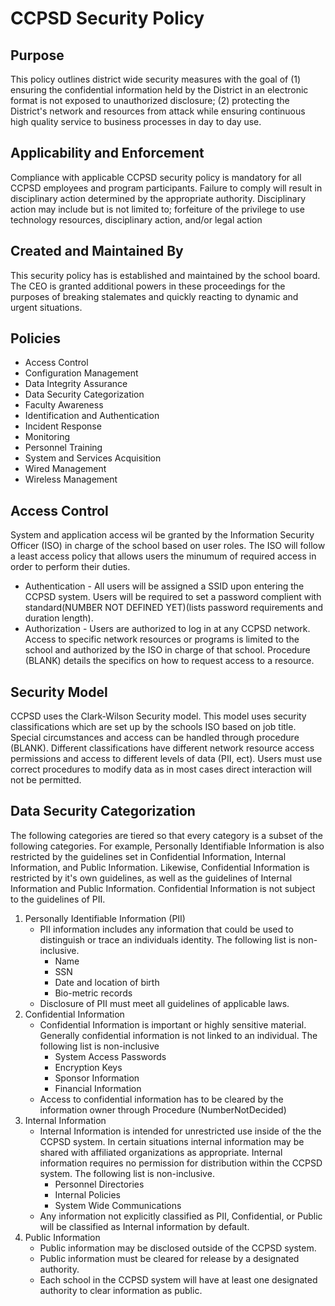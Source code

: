 # CCPSD Security Policy

## Purpose
This policy outlines district wide security measures with the goal of (1) ensuring the confidential information held by the District in an electronic format is not exposed to unauthorized disclosure; (2) protecting the District's network and resources from attack while ensuring continuous high quality service to business processes in day to day use.

## Applicability and Enforcement
Compliance with applicable CCPSD security policy is mandatory for all CCPSD employees and program participants. Failure to comply will result in disciplinary action determined by the appropriate authority. Disciplinary action may include but is not limited to; forfeiture of the privilege to use technology resources, disciplinary action, and/or legal action

## Created and Maintained By
This security policy has is established and maintained by the school board. The CEO is granted additional powers in these proceedings for the purposes of breaking stalemates and quickly reacting to dynamic and urgent situations.

## Policies
* Access Control
* Configuration Management
* Data Integrity Assurance
* Data Security Categorization
* Faculty Awareness
* Identification and Authentication
* Incident Response
* Monitoring
* Personnel Training
* System and Services Acquisition
* Wired Management
* Wireless Management

## Access Control
System and application access wil be granted by the Information Security Officer (ISO) in charge of the school based on user roles. The ISO will follow a least access policy that allows users the minumum of required access in order to perform their duties.
* Authentication - All users will be assigned a SSID upon entering the CCPSD system. Users will be required to set a password complient with standard(NUMBER NOT DEFINED YET)(lists password requirements and duration length).
* Authorization - Users are authorized to log in at any CCPSD network. Access to specific network resources or programs is limited to the school and authorized by the ISO in charge of that school. Procedure (BLANK) details the specifics on how to request access to a resource.

## Security Model
CCPSD uses the Clark-Wilson Security model. This model uses security classifications which are set up by the schools ISO based on job title. Special circumstances and access can be handled through procedure (BLANK). Different classifications have different network resource access permissions and access to different levels of data (PII, ect). Users must use correct procedures to modify data as in most cases direct interaction will not be permitted.

## Data Security Categorization
The following categories are tiered so that every category is a subset of the following categories. 
For example, Personally Identifiable Information is also restricted by the guidelines set in Confidential Information, Internal Information, and Public Information. 
Likewise, Confidential Information is restricted by it's own guidelines, as well as the guidelines of Internal Information and Public Information. Confidential Information is not subject to the guidelines of PII.

1. Personally Identifiable Information (PII)
	* PII information includes any information that could be used to distinguish or trace an individuals identity. The following list is non-inclusive.
		* Name
		* SSN
		* Date and location of birth
		* Bio-metric records
	* Disclosure of PII must meet all guidelines of applicable laws. 
2. Confidential Information
	* Confidential Information is important or highly sensitive material. Generally confidential information is not linked to an individual.  The following list is non-inclusive
		* System Access Passwords
		* Encryption Keys
		* Sponsor Information
		* Financial Information
	* Access to confidential information has to be cleared by the information owner through Procedure (NumberNotDecided)
3. Internal Information
	* Internal Information is intended for unrestricted use inside of the the CCPSD system. In certain situations internal information may be shared with affiliated organizations as appropriate. Internal information requires no permission for distribution within the CCPSD system. The following list is non-inclusive.
		* Personnel Directories
		* Internal Policies
		* System Wide Communications
	* Any information not explicitly classified as PII, Confidential, or Public will be classified as Internal information by default.
4. Public Information
    * Public information may be disclosed outside of the CCPSD system.
    * Public information must be cleared for release by a designated authority.
    * Each school in the CCPSD system will have at least one designated authority to clear information as public. 
